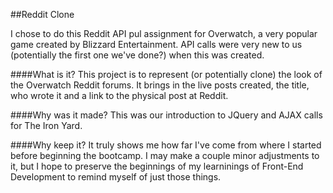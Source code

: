 ##Reddit Clone

I chose to do this Reddit API pul assignment for Overwatch, a very popular game created by Blizzard Entertainment. API calls were very new to us (potentially the first one we've done?) when this was created.

####What is it?
This project is to represent (or potentially clone) the look of the Overwatch Reddit forums. It brings in the live posts created, the title, who wrote it and a link to the physical post at Reddit.

####Why was it made?
This was our introduction to JQuery and AJAX calls for The Iron Yard. 


####Why keep it?
It truly shows me how far I've come from where I started before beginning the bootcamp. I may make a couple minor adjustments to it, but I hope to preserve the beginnings of my learninings of Front-End Development to remind myself of just those things.

